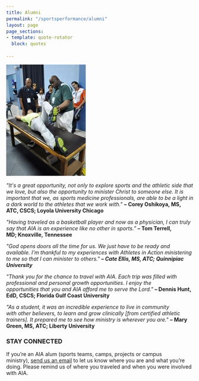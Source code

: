 ```yaml
---
title: Alumni
permalink: "/sportsperformance/alumni"
layout: page
page_sections:
- template: quote-rotator
  block: quotes

---
```

_![](/uploads/Corey-Oshikoya-Knee-Exam-214x300.jpg)_

_"It's a great opportunity, not only to explore sports and the athletic side that we love, but also the opportunity to minister Christ to someone else. It is important that we, as sports medicine professionals, are able to be a light in a dark world to the athletes that we work with." **–**_ **Corey Oshikoya, MS, ATC, CSCS; Loyola University Chicago**

_"Having traveled as a basketball player and now as a physician, I can truly say that AIA is an experience like no other in sports.”_ **– Tom Terrell, MD; Knoxville, Tennessee**

_"God opens doors all the time for us. We just have to be ready and available. I'm thankful to my experiences with Athletes in Action ministering to me so that I can minister to others." **– Cate Ellis, MS, ATC; Quinnipiac University**_

_"Thank you for the chance to travel with AIA. Each trip was filled with professional and personal growth opportunities. I enjoy the opportunities that you and AIA afford me to serve the Lord."_ **– Dennis Hunt, EdD, CSCS; Florida Gulf Coast University**

_"As a student, it was an incredible experience to live in community with other believers, to learn and grow clinically \[from certified athletic trainers\]. It prepared me to see how ministry is wherever you are." **–**_ **Mary Green, MS, ATC; Liberty University**

### STAY CONNECTED

If you’re an AIA alum (sports teams, camps, projects or campus ministry), [send us an email](mailto:sportsperformance@athletesinaction.org) to let us know where you are and what you’re doing. Please remind us of where you traveled and when you were involved with AIA.